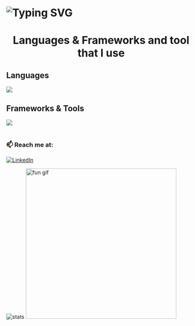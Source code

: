 <h1 align="left"><b>
    <img src="https://readme-typing-svg.herokuapp.com?font=Courier+New&weight=600&size=36&duration=2000&pause=200&width=600&lines=Hello+World%2C+This+is+Aaron;Welcome+to+my+GitHub" alt="Typing SVG">
</b>
</h1>

<h1 align="center"><b>Languages & Frameworks and tool that I use</b></h1>
<div align="left">
    <h2>Languages</h2>
      <div align="left">
        <img src="https://skillicons.dev/icons?i=javascript,python,kotlin,typescript,java,html,css,c,dart&perline=6"/>
      </div>
  <h2>Frameworks & Tools</h2>
      <div align="left">
          <img src="https://skillicons.dev/icons?i=nodejs,express,mongodb,react,tensorflow,redis,flask,tailwindcss,postman,vercel,selenium,mysql,androidstudio,npm,vite,fastapi&perline=8"/>
      </div>
    <br>
</div>


### 📫 Reach me at:
[![LinkedIn](https://img.shields.io/badge/LinkedIn-blue?logo=linkedin&style=flat-square)](https://linkedin.com/in/aaron-tom-viji-961b52245)
<br>

<img src="https://github-readme-stats-alpha-snowy-32.vercel.app/api/top-langs/?username=aarontoms&theme=dark&include_all_commits=true&layout=compact&langs_count=8" alt="stats">

<img src="https://media.giphy.com/media/xUPGcguWZHRC2HyBRS/giphy.gif" width="400" alt="fun gif">

<!--
**aarontoms/aarontoms** is a ✨ _special_ ✨ repository because its `README.md` (this file) appears on your GitHub profile.

Here are some ideas to get you started:

- 🔭 I’m currently working on ...
- 🌱 I’m currently learning ...
- 👯 I’m looking to collaborate on ...
- 🤔 I’m looking for help with ...
- 💬 Ask me about ...
- 📫 How to reach me: ...
- 😄 Pronouns: ...
- ⚡ Fun fact: ...
-->
